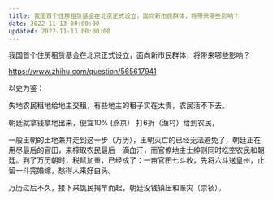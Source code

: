 ```yaml
---
title: 我国首个住房租赁基金在北京正式设立，面向新市民群体，将带来哪些影响？
date: 2022-11-13 00:00:00
updated: 2022-11-13 00:00:00
---
```


我国首个住房租赁基金在北京正式设立，面向新市民群体，将带来哪些影响？

https://www.zhihu.com/question/565617941

以史为鉴：

失地农民租地给地主交租，有些地主的租子实在太贵，农民活不下去。

朝廷就拿钱拿地出来，便宜10% (燕京） 打6折（渔村）给到农民，

一般王朝的土地兼并走到这一步（万历），王朝灭亡的已经无法避免了，朝廷正在用尽最后的官田，来榨取农民最后一滴血汗，而官僚地主士绅则同时吃空农民和朝廷。到了万历朝时，税赋加重，已经成了：一亩官田七斗收，先将六斗送皇州，止留一斗完婚嫁，愁得人来好白头。

万历过后不久，接下来饥民揭竿而起，朝廷没钱镇压和赈灾（崇祯）。

